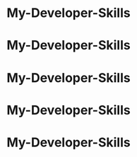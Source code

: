# My-Developer-Skills
# My-Developer-Skills
# My-Developer-Skills
# My-Developer-Skills
# My-Developer-Skills
